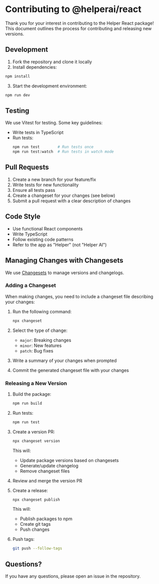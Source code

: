 # Contributing to @helperai/react

Thank you for your interest in contributing to the Helper React package! This document outlines the process for contributing and releasing new versions.

## Development

1. Fork the repository and clone it locally
2. Install dependencies:
```bash
npm install
```
3. Start the development environment:
```bash
npm run dev
```

## Testing

We use Vitest for testing. Some key guidelines:

- Write tests in TypeScript
- Run tests:
  ```bash
  npm run test        # Run tests once
  npm run test:watch  # Run tests in watch mode
  ```

## Pull Requests

1. Create a new branch for your feature/fix
2. Write tests for new functionality
3. Ensure all tests pass
4. Create a changeset for your changes (see below)
5. Submit a pull request with a clear description of changes

## Code Style

- Use functional React components
- Write TypeScript
- Follow existing code patterns
- Refer to the app as "Helper" (not "Helper AI")

## Managing Changes with Changesets

We use [Changesets](https://github.com/changesets/changesets) to manage versions and changelogs.

### Adding a Changeset

When making changes, you need to include a changeset file describing your changes:

1. Run the following command:
   ```bash
   npx changeset
   ```

2. Select the type of change:
   - `major`: Breaking changes
   - `minor`: New features
   - `patch`: Bug fixes

3. Write a summary of your changes when prompted

4. Commit the generated changeset file with your changes

### Releasing a New Version

1. Build the package:
   ```bash
   npm run build
   ```

2. Run tests:
   ```bash
   npm run test
   ```

3. Create a version PR:
   ```bash
   npx changeset version
   ```
   This will:
   - Update package versions based on changesets
   - Generate/update changelog
   - Remove changeset files

4. Review and merge the version PR

5. Create a release:
   ```bash
   npx changeset publish
   ```
   This will:
   - Publish packages to npm
   - Create git tags
   - Push changes

6. Push tags:
   ```bash
   git push --follow-tags
   ```

## Questions?

If you have any questions, please open an issue in the repository. 
